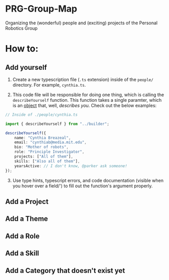 # PRG-Group-Map
Organizing the (wonderful) people and (exciting) projects of the Personal Robotics Group

# How to:

## Add yourself

1. Create a new typescription file (`.ts` extension) inside of the `people/` directory. For example, `cynthia.ts`.

2. This code file will be responsible for doing one thing, which is calling the `describeYourself` function. This function takes a single paramter, which is an [object](https://www.w3schools.com/js/js_objects.asp) that, well, *describes you*. Check out the below examples:

```ts
// Inside of ./people/cynthia.ts

import { describeYourself } from "../builder";

describeYourself({
    name: "Cynthia Breazeal",
    email: "cynthiab@media.mit.edu",
    bio: "Mother of robots",
    role: "Principle Investigator",
    projects: ["All of them"],
    skills: ["Also all of them"],
    yearsActive: // I don't know, @parker ask someone!
});
```

3. Use type hints, typescript errors, and code documentation (visible when you hover over a field/') to fill out the function's argument properly. 

## Add a Project

## Add a Theme

## Add a Role

## Add a Skill

## Add a Category that doesn't exist yet
